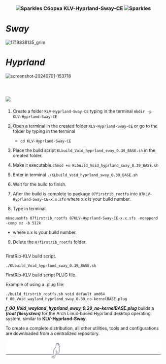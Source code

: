<h3 align="center">
	<img src="https://github.com/JaKooLit/Telegram-Animated-Emojis/blob/main/Activity/Sparkles.webp" alt="Sparkles" width="38" height="38" />
	 Сборка KLV-Hyprland-Sway-CE
	<img src="https://github.com/JaKooLit/Telegram-Animated-Emojis/blob/main/Activity/Sparkles.webp" alt="Sparkles" width="38" height="38" />
</h3>

# *Sway*

![1719838135_grim](https://github.com/sofijacom/KLV-Hyprland-Sway-CE/assets/107557749/96da6941-5f7e-4273-888a-bed56cfd966d)

# *Hyprland*

![screenshot-20240701-153718](https://github.com/sofijacom/KLV-Hyprland-Sway-CE/assets/107557749/d8b3796f-c417-45af-a2d0-8f4123dc3513)


<a id="installation"></a>  
<img src="https://github.com/user-attachments/assets/7e1e2fa0-ab50-4901-a024-fe731fb44ab3" width="200"/>
---

1) Create a folder `KLV-Hyprland-Sway-CE` typing in the terminal `mkdir -p KLV-Hyprland-Sway-CE`

2) Open a terminal in the created folder `KLV-Hyprland-Sway-CE` or go to the folder by typing in the terminal

   - `cd KLV-Hyprland-Sway-CE`

3) Place the build script  `KLbuild_Void_hyprland_sway_0.39_BASE.sh` in the created folder.
   
4) Make it executable.`chmod +x KLbuild_Void_hyprland_sway_0.39_BASE.sh`

5) Enter in terminal `./KLbuild_Void_hyprland_sway_0.39_BASE.sh`

6) Wait for the build to finish.

7) After the build is complete to package `07firstrib_rootfs` into `07KLV-Hyprland-Sway-CE-x.x.sfs` where x.x is your build number.

8) Type in terminal.

```
mksquashfs 07firstrib_rootfs 07KLV-Hyprland-Sway-CE-x.x.sfs -noappend -comp xz -b 512k
```
  - where x.x is your build number.

9) Delete the `07firstrib_rootfs` folder.

##

FirstRib-KLV build script. 

```
./KLbuild_Void_hyprland_sway_0.39_BASE.sh
```
FirstRib-KLV build script PLUG file.

Example of using a .plug file:

```
./build_firstrib_rootfs.sh void default amd64 f_00_Void_wayland_hyprland_sway_0.39_no-kernelBASE.plug
```

***f_00_Void_wayland_hyprland_sway_0.39_no-kernelBASE.plug***  builds a  ***(root filesystem)***  for the Arch Linux-based Hyprland desktop operating system, similar to **KLV-Hyprland-Sway**.

To create a complete distribution, all other utilities, tools and configurations are downloaded from a centralized repository.

<p align="center">	
  <img src="https://github.com/sofijacom/sofijacom/blob/49e18fe1d7c2223884efd95af9370dcb84697427/icons_line/gray0_ctp_on_line.svg?sanitize=true" />
</p>

